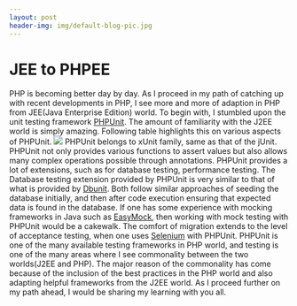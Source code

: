 ```yaml
---
layout: post
header-img: img/default-blog-pic.jpg
---
```


# JEE to PHPEE

PHP is becoming better day by day. As I proceed in my path of catching up with recent developments in PHP, I see more and more of adaption in PHP from JEE(Java Enterprise Edition) world. To begin with, I stumbled upon the unit testing framework [PHPUnit](http://www.phpunit.de/). The amount of familiarity with the J2EE world is simply amazing.  Following table highlights this on various aspects of PHPUnit. ![](/wp-content/uploads/2008/12/diagram.gif) PHPUnit belongs to xUnit family, same as that of the jUnit. PHPUnit not only provides various functions to assert values but also allows many complex operations possible through annotations. PHPUnit provides a lot of extensions, such as for database testing, performance testing. The Database testing extension provided by PHPUnit is very similar to that of what is provided by [Dbunit](http://dbunit.sourceforge.net/). Both follow similar approaches of seeding the database initially, and then after code execution ensuring that expected data is found in the database. If one has some experience with mocking frameworks in Java such as [EasyMock](http://www.easymock.org/), then working with mock testing with PHPUnit would be a cakewalk. The comfort of migration extends to the level of acceptance testing, when one uses [Selenium](http://seleniumhq.org/) with PHPUnit. PHPUnit is one of the many available testing frameworks in PHP world, and testing is one of the many areas where I see commonality between the two worlds(J2EE and PHP). The major reason of the commonality has come because of the inclusion of the best practices in the PHP world and also adapting helpful frameworks from the J2EE world. As I proceed further on my path ahead, I would be sharing my learning with you all.